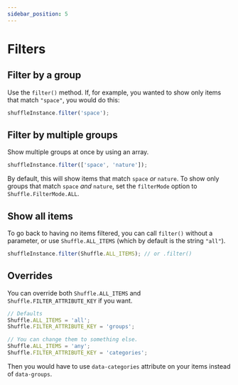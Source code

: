 ```yaml
---
sidebar_position: 5
---
```


# Filters

## Filter by a group

Use the `filter()` method. If, for example, you wanted to show only items that match `"space"`, you would do this:

```js
shuffleInstance.filter('space');
```

## Filter by multiple groups

Show multiple groups at once by using an array.

```js
shuffleInstance.filter(['space', 'nature']);
```

By default, this will show items that match `space` _or_ `nature`. To show only groups that match `space` _and_ `nature`, set the `filterMode` option to `Shuffle.FilterMode.ALL`.

## Show all items

To go back to having no items filtered, you can call `filter()` without a parameter, or use `Shuffle.ALL_ITEMS` (which by default is the string `"all"`).

```js
shuffleInstance.filter(Shuffle.ALL_ITEMS); // or .filter()
```

## Overrides

You can override both `Shuffle.ALL_ITEMS` and `Shuffle.FILTER_ATTRIBUTE_KEY` if you want.

```js
// Defaults
Shuffle.ALL_ITEMS = 'all';
Shuffle.FILTER_ATTRIBUTE_KEY = 'groups';

// You can change them to something else.
Shuffle.ALL_ITEMS = 'any';
Shuffle.FILTER_ATTRIBUTE_KEY = 'categories';
```

Then you would have to use `data-categories` attribute on your items instead of `data-groups`.
